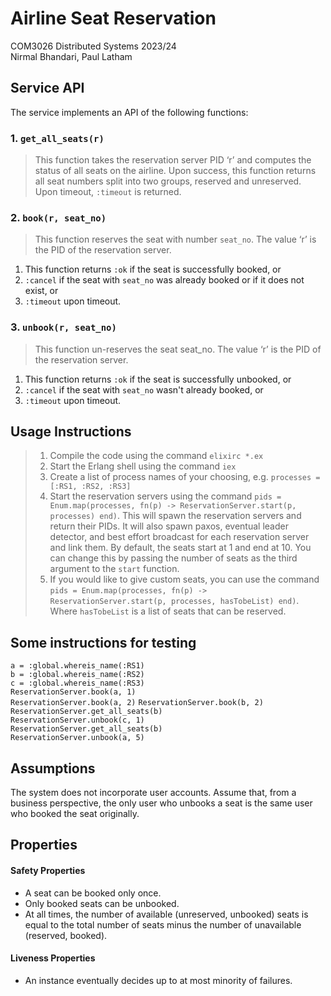# Airline Seat Reservation

COM3026 Distributed Systems 2023/24  
Nirmal Bhandari, Paul Latham

## Service API

The service implements an API of the following functions:

### 1. `get_all_seats(r)`

> This function takes the reservation server PID ‘r’ and computes the status of all seats on the airline. Upon success, this function returns all seat numbers split into two groups, reserved and unreserved. Upon timeout, `:timeout` is returned.

### 2. `book(r, seat_no)`

> This function reserves the seat with number `seat_no`. The value ‘r’ is the PID of the reservation server.

1.  This function returns `:ok` if the seat is successfully booked, or
2.  `:cancel` if the seat with `seat_no` was already booked or if it does not exist, or
3.  `:timeout` upon timeout.

### 3. `unbook(r, seat_no)`

> This function un-reserves the seat seat_no. The value ‘r’ is the PID of the reservation server.

1.  This function returns `:ok` if the seat is successfully unbooked, or
2.  `:cancel` if the seat with `seat_no` wasn't already booked, or
3.  `:timeout` upon timeout.

## Usage Instructions

> 1. Compile the code using the command `elixirc *.ex`
> 2. Start the Erlang shell using the command `iex`
> 3. Create a list of process names of your choosing, e.g. `processes = [:RS1, :RS2, :RS3]`
> 4. Start the reservation servers using the command `pids = Enum.map(processes, fn(p) -> ReservationServer.start(p, processes) end)`. This will spawn the reservation servers and return their PIDs. It will also spawn paxos, eventual leader detector, and best effort broadcast for each reservation server and link them. By default, the seats start at 1 and end at 10. You can change this by passing the number of seats as the third argument to the `start` function.
> 5. If you would like to give custom seats, you can use the command `pids = Enum.map(processes, fn(p) -> ReservationServer.start(p, processes, hasTobeList) end)`. Where `hasTobeList` is a list of seats that can be reserved.

## Some instructions for testing

`a = :global.whereis_name(:RS1)`  
`b = :global.whereis_name(:RS2)`  
`c = :global.whereis_name(:RS3)`  
`ReservationServer.book(a, 1)`  
`ReservationServer.book(a, 2)`
`ReservationServer.book(b, 2)`  
`ReservationServer.get_all_seats(b)`  
`ReservationServer.unbook(c, 1)`  
`ReservationServer.get_all_seats(b)`  
`ReservationServer.unbook(a, 5)`

## Assumptions

The system does not incorporate user accounts. Assume that, from a business perspective, the only user who unbooks a seat is the same user who booked the seat originally.

## Properties

#### Safety Properties

- A seat can be booked only once.
- Only booked seats can be unbooked.
- At all times, the number of available (unreserved, unbooked) seats is equal to the total number of seats minus the number of unavailable (reserved, booked).

#### Liveness Properties

- An instance eventually decides up to at most minority of failures.
